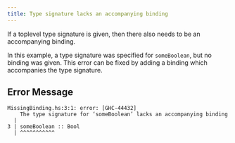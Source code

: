 ```yaml
---
title: Type signature lacks an accompanying binding
---
```


If a toplevel type signature is given, then there also needs to be an accompanying binding.

In this example, a type signature was specified for `someBoolean`, but no binding was given.
This error can be fixed by adding a binding which accompanies the type signature.

## Error Message

```
MissingBinding.hs:3:1: error: [GHC-44432]
    The type signature for ‘someBoolean’ lacks an accompanying binding
  |
3 | someBoolean :: Bool
  | ^^^^^^^^^^^
```